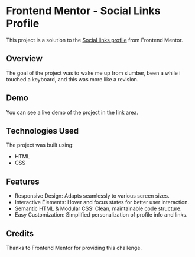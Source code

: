 # Frontend Mentor - Social Links Profile

This project is a solution to the [Social links profile](https://www.frontendmentor.io/challenges/social-links-profile-UG32l9m6dQ) from Frontend Mentor.

## Overview

The goal of the project was to wake me up from slumber, been a while i touched a keyboard, and this was more like a revision.

## Demo

You can see a live demo of the project in the link area.

## Technologies Used

The project was built using:

- HTML
- CSS

## Features

- Responsive Design: Adapts seamlessly to various screen sizes.
- Interactive Elements: Hover and focus states for better user interaction.
- Semantic HTML & Modular CSS: Clean, maintainable code structure.
- Easy Customization: Simplified personalization of profile info and links.

## Credits

Thanks to Frontend Mentor for providing this challenge.
